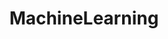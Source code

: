 ---
title: MachineLearning
crosslinks:
- reinforcementlearning
- autotldr
- learnmachinelearning
- artificial
- DotA2
- programming
- IAmA
- deeplearning
- MLQuestions
- Python
- computervision
- Amd
- BayesianProgramming
- learnpython
- videos
- gatekeeping
- ProgrammerHumor
- SSBM
- technology
- philosophy
---